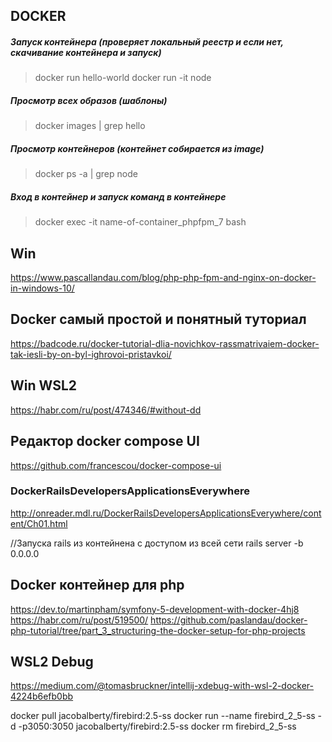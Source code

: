 ## DOCKER

##### Запуск контейнера (проверяет локальный реестр и если нет, скачивание контейнера и запуск)
> docker run hello-world
> docker run -it node

##### Просмотр всех образов (шаблоны)
> docker images | grep hello

##### Просмотр контейнеров (контейнет собирается из image)
> docker ps -a | grep node

##### Вход в контейнер и запуск команд в контейнере
> docker exec -it name-of-container_phpfpm_7 bash




## Win
https://www.pascallandau.com/blog/php-php-fpm-and-nginx-on-docker-in-windows-10/  

## Docker самый простой и понятный туториал
https://badcode.ru/docker-tutorial-dlia-novichkov-rassmatrivaiem-docker-tak-iesli-by-on-byl-ighrovoi-pristavkoi/

## Win WSL2
https://habr.com/ru/post/474346/#without-dd

## Редактор docker compose UI
https://github.com/francescou/docker-compose-ui

### DockerRailsDevelopersApplicationsEverywhere
http://onreader.mdl.ru/DockerRailsDevelopersApplicationsEverywhere/content/Ch01.html

//Запуска rails из контейнена с доступом из всей сети
rails server -b 0.0.0.0

## Docker контейнер для php
https://dev.to/martinpham/symfony-5-development-with-docker-4hj8
https://habr.com/ru/post/519500/
https://github.com/paslandau/docker-php-tutorial/tree/part_3_structuring-the-docker-setup-for-php-projects

## WSL2 Debug
https://medium.com/@tomasbruckner/intellij-xdebug-with-wsl-2-docker-4224b6efb0bb

docker pull jacobalberty/firebird:2.5-ss
docker run --name firebird_2_5-ss -d -p3050:3050 jacobalberty/firebird:2.5-ss
docker rm firebird_2_5-ss